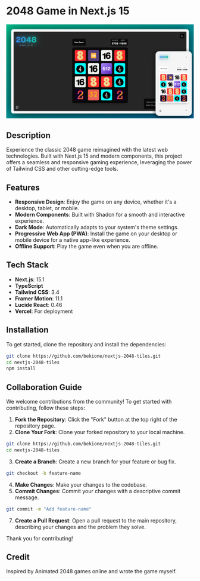 # 2048 Game in Next.js 15

![2048 Game](public/og-image.png)

## Description

Experience the classic 2048 game reimagined with the latest web technologies. Built with Next.js 15 and modern components, this project offers a seamless and responsive gaming experience, leveraging the power of Tailwind CSS and other cutting-edge tools.

## Features

- **Responsive Design**: Enjoy the game on any device, whether it's a desktop, tablet, or mobile.
- **Modern Components**: Built with Shadcn for a smooth and interactive experience.
- **Dark Mode**: Automatically adapts to your system's theme settings.
- **Progressive Web App (PWA)**: Install the game on your desktop or mobile device for a native app-like experience.
- **Offline Support**: Play the game even when you are offline.

## Tech Stack

- **Next.js**: 15.1
- **TypeScript**
- **Tailwind CSS**: 3.4
- **Framer Motion**: 11.1
- **Lucide React**: 0.46
- **Vercel**: For deployment

## Installation

To get started, clone the repository and install the dependencies:

```bash
git clone https://github.com/bekione/nextjs-2048-tiles.git
cd nextjs-2048-tiles
npm install
```

## Collaboration Guide

We welcome contributions from the community! To get started with contributing, follow these steps:

1. **Fork the Repository**: Click the "Fork" button at the top right of the repository page.
2. **Clone Your Fork**: Clone your forked repository to your local machine.

```bash
git clone https://github.com/bekione/nextjs-2048-tiles.git
cd nextjs-2048-tiles
```
3. **Create a Branch**: Create a new branch for your feature or bug fix.
```bash
git checkout -b feature-name
```
4. **Make Changes**: Make your changes to the codebase.
5. **Commit Changes**: Commit your changes with a descriptive commit message.

```bash
git commit -m "Add feature-name"
```
7. **Create a Pull Request**: Open a pull request to the main repository, describing your changes and the problem they solve.

Thank you for contributing!

## Credit

Inspired by Animated 2048 games online and wrote the game myself.

